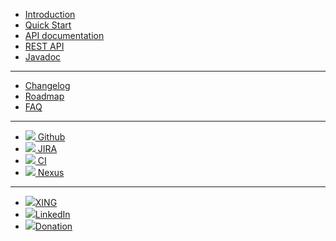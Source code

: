- [Introduction](/intro)
- [Quick Start](quickstart)
- [API documentation](/api)
- [REST API](https://documenter.getpostman.com/view/610591/RWgnWfXW)
- [Javadoc](https://javadoc.io/doc/io.spot-next/spot-core/)
****
- [Changelog](changelog.md)
- [Roadmap](/roadmap)
- [FAQ](/faq)
<!--- - [![](//icongr.am/feather/code.svg?size=16&color=808080) REST API](/https://documenter.getpostman.com/view/610591/RWgnWfXW) --->
<!--- - [![](//icongr.am/feather/file-text.svg?size=16&color=808080)Javadoc](/javadoc) --->
****
- [![](https://icongram.jgog.in/simple/github.svg?color=808080&size=22)   Github](https://github.com/mojo2012/spot-framework)
- [![](https://icongram.jgog.in/simple/jira.svg?color=808080&size=22)     JIRA](https://JIRA.spot-next.io)
- [![](https://icongram.jgog.in/simple/travisci.svg?color=808080&size=22) CI](https://travis-ci.org/spot-next/spot-framework)
- [![](https://icongram.jgog.in/simple/nodejs.svg?color=808080&size=22)   Nexus](https://nexus.spot-next.io)
****
- [![](https://icongram.jgog.in/simple/xing.svg?color=808080&size=22)XING](https://www.xing.com/profile/Matthias_Fuchs15?sc_o=mxb_p)
- [![](https://icongram.jgog.in/fontawesome/linkedin.svg?color=808080&size=22)LinkedIn](https://www.linkedin.com/in/matthias-fuchs-2aa4563b/)
- [![](https://icongram.jgog.in/simple/paypal.svg?color=808080&size=22)Donation](https://www.paypal.me/mojo2012/10)
